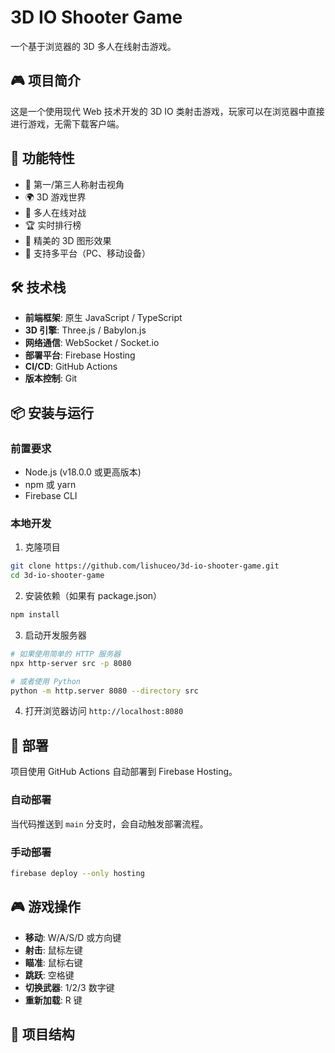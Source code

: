 # 3D IO Shooter Game

一个基于浏览器的 3D 多人在线射击游戏。

## 🎮 项目简介

这是一个使用现代 Web 技术开发的 3D IO 类射击游戏，玩家可以在浏览器中直接进行游戏，无需下载客户端。

## 🚀 功能特性

- 🎯 第一/第三人称射击视角
- 🌍 3D 游戏世界
- 👥 多人在线对战
- 🏆 实时排行榜
- 🎨 精美的 3D 图形效果
- 📱 支持多平台（PC、移动设备）

## 🛠️ 技术栈

- **前端框架**: 原生 JavaScript / TypeScript
- **3D 引擎**: Three.js / Babylon.js
- **网络通信**: WebSocket / Socket.io
- **部署平台**: Firebase Hosting
- **CI/CD**: GitHub Actions
- **版本控制**: Git

## 📦 安装与运行

### 前置要求

- Node.js (v18.0.0 或更高版本)
- npm 或 yarn
- Firebase CLI

### 本地开发

1. 克隆项目
```bash
git clone https://github.com/lishuceo/3d-io-shooter-game.git
cd 3d-io-shooter-game
```

2. 安装依赖（如果有 package.json）
```bash
npm install
```

3. 启动开发服务器
```bash
# 如果使用简单的 HTTP 服务器
npx http-server src -p 8080

# 或者使用 Python
python -m http.server 8080 --directory src
```

4. 打开浏览器访问 `http://localhost:8080`

## 🚀 部署

项目使用 GitHub Actions 自动部署到 Firebase Hosting。

### 自动部署

当代码推送到 `main` 分支时，会自动触发部署流程。

### 手动部署

```bash
firebase deploy --only hosting
```

## 🎮 游戏操作

- **移动**: W/A/S/D 或方向键
- **射击**: 鼠标左键
- **瞄准**: 鼠标右键
- **跳跃**: 空格键
- **切换武器**: 1/2/3 数字键
- **重新加载**: R 键

## 📁 项目结构 
